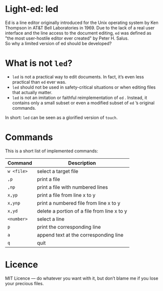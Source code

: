# Light-ed: led

Ed is a line editor originally introduced for the Unix operating system by Ken Thompson in AT&T Bell Laboratories in 1969. Due to the lack of a real user interface and the line access to the document editing, `ed` was defined as "the most user-hostile editor ever created" by Peter H. Salus.\
So why a limited version of ed should be developed?

# What is not `led`?

- `led` is not a practical way to edit documents. In fact, it’s even less practical than `ed` ever was.
- `led` should not be used in safety-critical situations or when editing files that actually matter.
- `led` is not an imitation or faithful reimplementation of `ed` . Instead, it contains only a small subset or even a modified subset of `ed` ’s original commands.

In short:  `led` can be seen as a glorified version of `touch`.

# Commands

This is a short list of implemented commands:

| Command       | Description                            |
|---------------|----------------------------------------|
| `w <file>`    | select a target file                   |
| `,p`          | print a file                           |
| `,np`         | print a file with numbered lines       |
| `x,yp`        | print a file from line x to y          |
| `x,ynp`       | print a numbered file from line x to y |
| `x,yd`        | delete a portion of a file from line x to y          |
| `<number>`    | select a line                          |
| `p`           | print the corresponding line           |
| `a`           | append text at the corresponding line  |
| `q`           | quit                                   |

# Licence

MIT Licence — do whatever you want with it, but don’t blame me if you lose your precious files.

